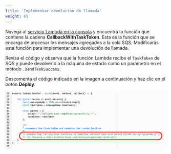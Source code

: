 ```yaml
---
title: 'Implementar devolución de llamada'
weight: 65
---
```


Navega al [servicio Lambda en la consola](https://console.aws.amazon.com/lambda/home) y encuentra la función que contiene la cadena **CallbackWithTaskToken**. Esta es la función que se encarga de procesar los mensajes agregados a la cola SQS. Modificarás esta función para implementar una devolución de llamada.

Revisa el código y observa que la función Lambda recibe el `TaskToken` de SQS y puede devolverlo a la máquina de estado como un parámetro en el método `.sendTaskSuccess`.

Descomenta el código indicado en la imagen a continuación y haz clic en el botón **Deploy**.

![Module 4 Workflow](/static/img/module-4/lambda.png)
